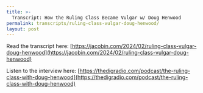 ```yaml
---
title: >-
  Transcript: How the Ruling Class Became Vulgar w/ Doug Henwood
permalink: transcripts/ruling-class-vulgar-doug-henwood/
layout: post
---
```


Read the transcript here: [https://jacobin.com/2024/02/ruling-class-vulgar-doug-henwood](https://jacobin.com/2024/02/ruling-class-vulgar-doug-henwood)

Listen to the interview here: [https://thedigradio.com/podcast/the-ruling-class-with-doug-henwood](https://thedigradio.com/podcast/the-ruling-class-with-doug-henwood)

